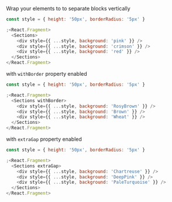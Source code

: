 Wrap your elements to <Sections /> to separate blocks vertically

```js
const style = { height: '50px', borderRadius: '5px' }

;<React.Fragment>
  <Sections>
    <div style={{ ...style, background: 'pink' }} />
    <div style={{ ...style, background: 'crimson' }} />
    <div style={{ ...style, background: 'red' }} />
  </Sections>
</React.Fragment>
```

with `withBorder` property enabled

```js
const style = { height: '50px', borderRadius: '5px' }

;<React.Fragment>
  <Sections withBorder>
    <div style={{ ...style, background: 'RosyBrown' }} />
    <div style={{ ...style, background: 'Brown' }} />
    <div style={{ ...style, background: 'Wheat' }} />
  </Sections>
</React.Fragment>
```

with `extraGap` property enabled

```js
const style = { height: '50px', borderRadius: '5px' }

;<React.Fragment>
  <Sections extraGap>
    <div style={{ ...style, background: 'Chartreuse' }} />
    <div style={{ ...style, background: 'DeepPink' }} />
    <div style={{ ...style, background: 'PaleTurquoise' }} />
  </Sections>
</React.Fragment>
```
